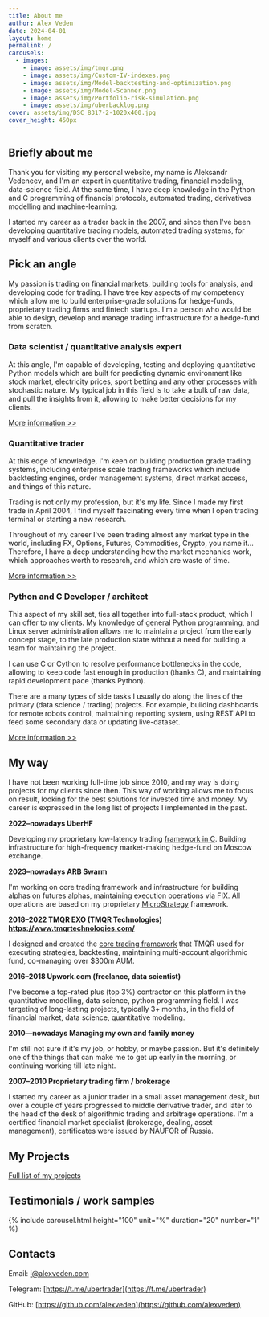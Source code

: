 ```yaml
---
title: About me
author: Alex Veden
date: 2024-04-01
layout: home
permalink: /
carousels:
  - images: 
    - image: assets/img/tmqr.png
    - image: assets/img/Custom-IV-indexes.png
    - image: assets/img/Model-backtesting-and-optimization.png
    - image: assets/img/Model-Scanner.png
    - image: assets/img/Portfolio-risk-simulation.png
    - image: assets/img/uberbacklog.png
cover: assets/img/DSC_8317-2-1020x400.jpg
cover_height: 450px
---
```


## Briefly about me
Thank you for visiting my personal website, my name is Aleksandr Vedeneev, and I'm an expert in quantitative trading, financial modeling, data-science field. At the same time, I have deep knowledge in the Python and C programming of financial protocols, automated trading, derivatives modelling and machine-learning.

I started my career as a trader back in the 2007, and since then I've been developing quantitative trading models, automated trading systems, for myself and various clients over the world. 

## Pick an angle
My passion is trading on financial markets, building tools for analysis, and developing code for trading. I have tree key aspects of my competency which allow me to build enterprise-grade solutions for hedge-funds, proprietary trading firms and fintech startups. I'm a person who would be able to design, develop and manage trading infrastructure for a hedge-fund from scratch. 

### Data scientist / quantitative analysis expert
At this angle, I'm capable of developing, testing and deploying quantitative Python models which are built for predicting dynamic environment like stock market, electricity prices, sport betting and any other processes with stochastic nature. My typical job in this field is to take a bulk of raw data, and pull the insights from it, allowing to make better decisions for my clients.

[More information >>](/about/data-scientist/)

### Quantitative trader
At this edge of knowledge, I'm keen on building production grade trading systems, including enterprise scale trading frameworks which include backtesting engines, order management systems, direct market access, and things of this nature.

Trading is not only my profession, but it's my life. Since I made my first trade in April 2004, I find myself fascinating every time when I open trading terminal or starting a new research.

Throughout of my career I've been trading almost any market type in the world, including FX, Options, Futures, Commodities, Crypto, you name it… Therefore, I have a deep understanding how the market mechanics work, which approaches worth to research, and which are waste of time.

[More information >>](/about/quantitative-trader/)

### Python and C Developer / architect
This aspect of my skill set, ties all together into full-stack product, which I can offer to my clients. My knowledge of general Python programming, and Linux server administration allows me to maintain a project from the early concept stage, to the late production state without a need for building a team for maintaining the project.

I can use C or Cython to resolve performance bottlenecks in the code, allowing to keep code fast enough in production (thanks C), and maintaining rapid development pace (thanks Python). 

There are a many types of side tasks I usually do along the lines of the primary (data science / trading) projects. For example, building dashboards for remote robots control, maintaining reporting system, using REST API to feed some secondary data or updating live-dataset.

[More information >>](/about/python-c-developer-architect/)

## My way

I have not been working full-time job since 2010, and my way is doing projects for my clients since then. This way of working allows me to focus on result, looking for the best solutions for invested time and money. My career is expressed in the long list of projects I implemented in the past.

**2022–nowadays UberHF**

Developing my proprietary low-latency trading [framework in C](/about/my-projects/#uber-hf-2). Building infrastructure for high-frequency market-making hedge-fund on Moscow exchange. 

**2023–nowadays ARB Swarm**

I'm working on core trading framework and infrastructure for building alphas on futures alphas, maintaining execution operations via FIX. All operations are based on my proprietary [MicroStrategy](/about/my-projects/#micro-strategy) framework.

**2018–2022 TMQR EXO (TMQR Technologies) https://www.tmqrtechnologies.com/**

I designed and created the [core trading framework](/about/my-projects/#tmqr-exo) that TMQR used for executing strategies, backtesting, maintaining multi-account algorithmic fund, co-managing over $300m AUM.

**2016–2018 Upwork.com (freelance, data scientist)**

I've become a top-rated plus (top 3%) contractor on this platform in the quantitative modelling, data science, python programming field. I was targeting of long-lasting projects, typically 3+ months, in the field of financial market, data science, quantitative modeling.

**2010—nowadays Managing my own and family money** 

I'm still not sure if it's my job, or hobby, or maybe passion. But it's definitely one of the things that can make me to get up early in the morning, or continuing working till late night.

**2007–2010 Proprietary trading firm / brokerage**

I started my career as a junior trader in a small asset management desk, but over a couple of years progressed to middle derivative trader, and later to the head of the desk of algorithmic trading and arbitrage operations. I'm a certified financial market specialist (brokerage, dealing, asset management), certificates were issued by NAUFOR of Russia.

## My Projects
[Full list of my projects](/about/my-projects/)

## Testimonials / work samples
{% include carousel.html height="100" unit="%" duration="20" number="1" %}


## Contacts
Email: [i@alexveden.com](mailto:i@alexveden.com)

Telegram: [https://t.me/ubertrader](https://t.me/ubertrader)

GitHub: [https://github.com/alexveden](https://github.com/alexveden)
